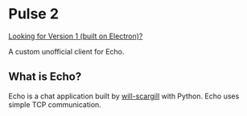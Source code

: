 # Pulse 2

[Looking for Version 1 (built on Electron)?](https://github.com/jake-walker/pulse/tree/v1)

A custom unofficial client for Echo.

## What is Echo?
Echo is a chat application built by [will-scargill](https://github.com/will-scargill) with Python. Echo uses simple TCP communication.
